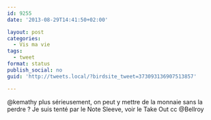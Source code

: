```yaml
---
id: 9255
date: '2013-08-29T14:41:50+02:00'

layout: post
categories:
  - Vis ma vie
tags:
  - tweet
format: status
publish_social: no
guid: 'http://tweets.local/?birdsite_tweet=373093136907513857'

---
```


@kemathy plus sérieusement, on peut y mettre de la monnaie sans la perdre ? Je suis tenté par le Note Sleeve, voir le Take Out cc @Bellroy